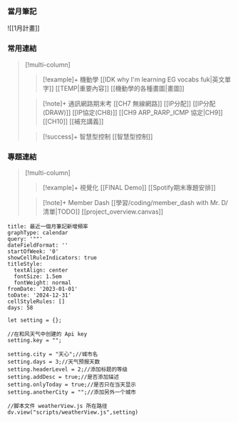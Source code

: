### 當月筆記

![[1月計畫]]


### 常用連結
> [!multi-column]
>
>> [!example]+ 機動學
>> [[IDK why I'm learning EG vocabs fuk|英文單字]]
>> [[TEMP|重要內容]]
>> [[機動學的各種畫圖|畫圖]]
>
>> [!note]+ 通訊網路期末考
>> [[CH7 無線網路]]
>> [[IP分配]]
>> [[IP分配(DRAW)]]
>> [[IP協定(CH8)]]
>> [[CH9 ARP_RARP_ICMP 協定|CH9]]
>> [[CH10]]
>> [[補充講義]]
>
>> [!success]+ 智慧型控制
>> [[智慧型控制]]


### 專題連結
> [!multi-column]
>
>> [!example]+ 視覺化
>>[[FINAL Demo]]
>>[[Spotify期末專題安排]]
>
>> [!note]+ Member Dash
>> [[學習/coding/member_dash with Mr. D/清單|TODO]]
>>[[project_overview.canvas]]


```contributionGraph
title: 最近一個月筆記新增頻率
graphType: calendar
query: '""'
dateFieldFormat: ''
startOfWeek: '0'
showCellRuleIndicators: true
titleStyle:
  textAlign: center
  fontSize: 1.5em
  fontWeight: normal
fromDate: '2023-01-01'
toDate: '2024-12-31'
cellStyleRules: []
days: 58

```
```dataviewjs
let setting = {};

//在和风天气中创建的 Api key
setting.key = "";

setting.city = "天心";//城市名
setting.days = 3;//天气预报天数
setting.headerLevel = 2;//添加标题的等级
setting.addDesc = true;//是否添加描述
setting.onlyToday = true;//是否只在当天显示
setting.anotherCity = "";//添加另外一个城市

//脚本文件 weatherView.js 所在路径
dv.view("scripts/weatherView.js",setting)
```

